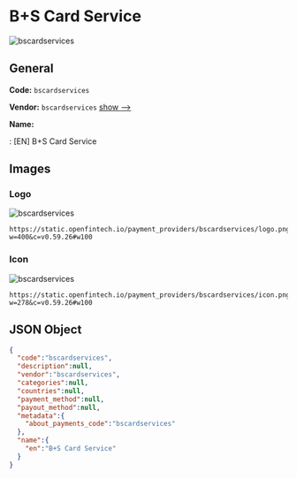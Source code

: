 
# B+S Card Service 
![bscardservices](https://static.openfintech.io/payment_providers/bscardservices/logo.png?w=400&c=v0.59.26#w100)  

## General 
 
**Code:** `bscardservices` 
 
**Vendor:** `bscardservices` [show -->](/vendors/bscardservices/) 
 
**Name:** 
 
:	[EN] B+S Card Service 
 

## Images 

### Logo 
 
![bscardservices](https://static.openfintech.io/payment_providers/bscardservices/logo.png?w=400&c=v0.59.26#w100)  

```
https://static.openfintech.io/payment_providers/bscardservices/logo.png?w=400&c=v0.59.26#w100
```  

### Icon 
 
![bscardservices](https://static.openfintech.io/payment_providers/bscardservices/icon.png?w=278&c=v0.59.26#w100)  

```
https://static.openfintech.io/payment_providers/bscardservices/icon.png?w=278&c=v0.59.26#w100
```  

## JSON Object 

```json
{
  "code":"bscardservices",
  "description":null,
  "vendor":"bscardservices",
  "categories":null,
  "countries":null,
  "payment_method":null,
  "payout_method":null,
  "metadata":{
    "about_payments_code":"bscardservices"
  },
  "name":{
    "en":"B+S Card Service"
  }
}
```  
